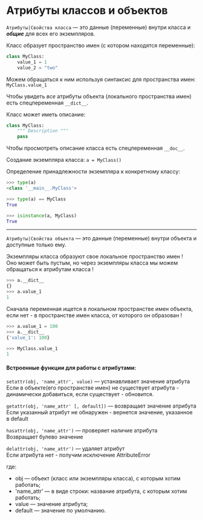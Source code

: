 # Атрибуты классов и объектов

`Атрибуты|Свойства класса` — это данные (переменные) внутри класса и ***общие*** для всех его экземпляров.

Класс образует пространство имен (с котором находятся переменные):
```python
class MyClass:
    value_1 = 1
    value_2 = "two"
```
Можем обращаться к ним используя синтаксис для пространства имен: `MyClass.value_1`

Чтобы увидеть *все* атрибуты объекта (локального пространства имен) есть спецпеременная `__dict__`.

Класс может иметь описание:
```python
class MyClass:
    """ Description """
    pass
```
Чтобы просмотреть описание класса есть спецпеременная `__doc__`.

Создание экземпляра класса: `a = MyClass()`

Определение принадлежности экземпляра к конкретному классу:
```python
>>> type(a)
<class '__main__.MyClass'>

>>> type(a) == MyClass
True

>>> isinstance(a, MyClass)
True
```
---

`Атрибуты|Свойства объекта` — это данные (переменные) внутри объекта и доступные только ему.

Экземпляры класса образуют свое локальное пространство имен !<br>
Оно может быть пустым, но через экземпляры класса мы можем обращаться к атрибутам класса !
```python
>>> a.__dict__
{}
>>> a.value_1
1
```
Сначала переменная ищется в локальном пространстве имен объекта, если нет - в пространстве имен класса, от которого он образован !
```python
>>> a.value_1 = 100 
>>> a.__dict__
{'value_1': 100}

>>> MyClass.value_1
1
```

#### Встроенные функции для работы с атрибутами:

`setattr(obj, 'name_attr', value)` — устанавливает значение атрибута<br>
Если в объекте(его пространстве имен) не существует атрибута - динамически добавиться, 
если существует - обновится.

`getattr(obj, 'name_attr' [, default])` — возвращает значение атрибута<br>
Если указанный атрибут не обнаружен - вернется значение, указанное в default

`hasattr(obj, 'name_attr')` — проверяет наличие атрибута<br>
Возвращает булево значение

`delattr(obj, 'name_attr')` — удаляет атрибут<br>
Если атрибута нет - получим исключение AttributeError


где:
- obj — объект (класс или экземпляры класса), с которым хотим работать;
- 'name_attr' — в виде строки: название атрибута, с которым хотим работать;
- value — значение атрибута;
- default — значение по умолчанию.
